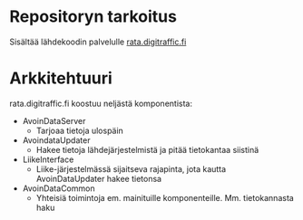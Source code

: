 # Repositoryn tarkoitus
Sisältää lähdekoodin palvelulle [rata.digitraffic.fi](https://rata.digitraffic.fi/)

# Arkkitehtuuri

rata.digitraffic.fi koostuu neljästä komponentista:

* AvoinDataServer
    * Tarjoaa tietoja ulospäin
* AvoindataUpdater
    * Hakee tietoja lähdejärjestelmistä ja pitää tietokantaa siistinä
* LiikeInterface
    * Liike-järjestelmässä sijaitseva rajapinta, jota kautta AvoinDataUpdater hakee tietonsa
* AvoinDataCommon
    * Yhteisiä toimintoja em. mainituille komponenteille. Mm. tietokannasta haku
